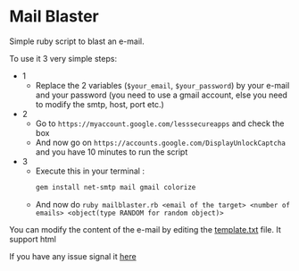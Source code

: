 # Mail Blaster

Simple ruby script to blast an e-mail.

To use it 3 very simple steps:

 - 1
   - Replace the 2 variables (`$your_email`, `$your_password`) by your e-mail and your password (you need to use a gmail account, else you need to modify the smtp, host, port etc.)
 - 2
   - Go to `https://myaccount.google.com/lesssecureapps` and check the box
   - And now go on `https://accounts.google.com/DisplayUnlockCaptcha` and you have 10 minutes to run the script
 - 3
   - Execute this in your terminal :
     ```bash
     gem install net-smtp mail gmail colorize
     ```
   - And now do `ruby mailblaster.rb <email of the target> <number of emails> <object(type RANDOM for random object)>`

You can modify the content of the e-mail by editing the [template.txt](https://github.com/Waz0x/MailBlast/blob/main/template.txt) file. It support html


If you have any issue signal it [here](https://github.com/Waz0x/MailBlast/issues)
